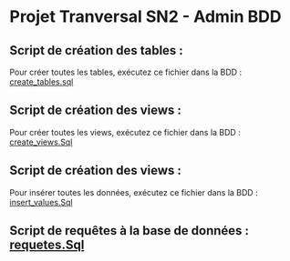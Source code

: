 # Projet Tranversal SN2 - Admin BDD

## Script de création des tables :
Pour créer toutes les tables, exécutez ce fichier dans la BDD : [create_tables.sql](./create_tables.sql)



## Script de création des views :
Pour créer toutes les views, exécutez ce fichier dans la BDD : [create_views.Sql](./create_views.sql)



## Script de création des views :
Pour insérer toutes les données, exécutez ce fichier dans la BDD : [insert_values.Sql](./insert_values.sql)



## Script de requêtes à la base de données : [requetes.Sql](./requetes.sql)
